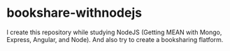 # bookshare-withnodejs

I create this repository while studying NodeJS (Getting MEAN with Mongo, Express, Angular, and Node). And also try to create a booksharing flatform.
